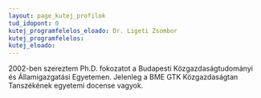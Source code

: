 ```yaml
---
layout: page_kutej_profilok
tud_idopont: 0
kutej_programfelelos_eloado: Dr. Ligeti Zsombor
kutej_programfelelos: 
kutej_eloado:
---
```

2002-ben szereztem Ph.D. fokozatot a Budapesti Közgazdaságtudományi és Államigazgatási Egyetemen. Jelenleg a BME GTK Közgazdaságtan Tanszékének egyetemi docense vagyok.